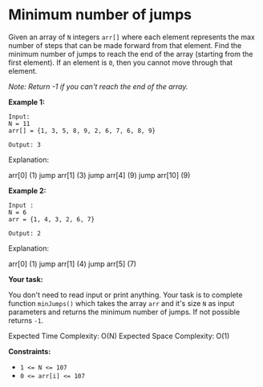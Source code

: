 # Minimum number of jumps

Given an array of `N` integers `arr[]` where each element represents the max number of steps that can be made forward from that element. Find the minimum number of jumps to reach the end of the array (starting from the first element). If an element is `0`, then you cannot move through that element.

*Note: Return -1 if you can't reach the end of the array.*

**Example 1:**

```
Input:
N = 11 
arr[] = {1, 3, 5, 8, 9, 2, 6, 7, 6, 8, 9} 

Output: 3 
```

Explanation: 

arr[0] (1)
jump
arr[1] (3)
jump
arr[4] (9)
jump
arr[10] (9)

**Example 2:**

```
Input :
N = 6
arr = {1, 4, 3, 2, 6, 7}

Output: 2 
```

Explanation: 

arr[0] (1)
jump
arr[1] (4)
jump
arr[5] (7)

**Your task:**

You don't need to read input or print anything. Your task is to complete function `minJumps()` which takes the array `arr` and it's size `N` as input parameters and returns the minimum number of jumps. If not possible returns `-1`.

Expected Time Complexity: O(N)
Expected Space Complexity: O(1)

**Constraints:**

- `1 <= N <= 107`
- `0 <= arr[i] <= 107`